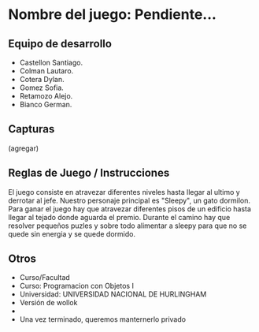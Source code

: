# Nombre del juego: Pendiente...

## Equipo de desarrollo

- Castellon Santiago.
- Colman Lautaro.
- Cotera Dylan.
- Gomez Sofia.
- Retamozo Alejo.
- Bianco German.

## Capturas

(agregar)

## Reglas de Juego / Instrucciones

El juego consiste en atravezar diferentes niveles hasta llegar al ultimo y derrotar al jefe.
Nuestro personaje principal es "Sleepy", un gato dormilon. 
Para ganar el juego hay que atravezar diferentes pisos de un edificio hasta llegar al tejado donde aguarda el premio. Durante el camino hay que resolver pequeños puzles y sobre todo alimentar a sleepy para que no se quede sin energia y se quede dormido. 

## Otros

- Curso/Facultad
- Curso: Programacion con Objetos I
- Universidad: UNIVERSIDAD NACIONAL DE HURLINGHAM
- Versión de wollok
- 
- Una vez terminado, queremos manternerlo privado
